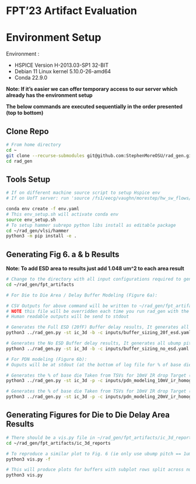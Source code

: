 # FPT’23 Artifact Evaluation

# Environment Setup

Environment :

- HSPICE Version H-2013.03-SP1 32-BIT
- Debian 11 Linux kernel 5.10.0-26-amd64
- Conda 22.9.0

********Note: If it’s easier we can offer temporary access to our server which already has the environment setup********

********The below commands are executed sequentially in the order presented (top to bottom)********

## Clone Repo

```bash
# From home directory
cd ~
git clone --recurse-submodules git@github.com:StephenMoreOSU/rad_gen.git
cd rad_gen
```

## Tools Setup

```bash
# If on different machine source script to setup Hspice env
# If on UofT server: run 'source /fs1/eecg/vaughn/morestep/hw_sw_flows/scripts/setup_all_tools.sh'

conda env create -f env.yaml
# This env_setup.sh will activate conda env
source env_setup.sh
# To setup hammer subrepo python libs install as editable package
cd ~/rad_gen/vlsi/hammer
python3 -m pip install -e .
```


## Generating Fig 6. a & b Results

**Note: To add ESD area to results just add 1.048 um^2 to each area result**

```bash
# Change to the directory with all input configurations required to generate artifacts
cd ~/rad_gen/fpt_artifacts

# For Die to Die Area / Delay Buffer Modeling (Figure 6a):

# CSV Outputs for above command will be written to ~/rad_gen/fpt_artifacts/ic_3d_reports/buffer_summary_report.csv
# NOTE this file will be overridden each time you run rad_gen with the -b flag from this directory
# Human readable outputs will be send to stdout

# Generates the Full ESD (20fF) Buffer delay results, It generates all ubump pitches but figure only shows 1um pitch
python3 ../rad_gen.py -st ic_3d -b -c inputs/buffer_sizing_20f_esd.yaml | tee buffer_sizing_20f_esd.log

# Generates the No ESD Buffer delay results, It generates all ubump pitches but figure only shows 1um pitch
python3 ../rad_gen.py -st ic_3d -b -c inputs/buffer_sizing_no_esd.yaml | tee buffer_sizing_no_esd.log

# For PDN modeling (Figure 6b):
# Ouputs will be at stdout (at the bottom of log file for % of base die area)

# Generates the % of base die Taken from TSVs for 10mV IR drop Target (Green bars figure 6b)
python3 ../rad_gen.py -st ic_3d -p -c inputs/pdn_modeling_10mV_ir_homogenous.yaml | tee pdn_modeling_10mV_ir_homogenous.log

# Generates the % of base die Taken from TSVs for 10mV IR drop Target (Red bars figure 6b)
python3 ../rad_gen.py -st ic_3d -p -c inputs/pdn_modeling_20mV_ir_homogenous.yaml | tee pdn_modeling_20mV_ir_homogenous.log
```

## Generating Figures for Die to Die Delay Area Results

```bash
# There should be a vis.py file in ~/rad_gen/fpt_artifacts/ic_3d_reports
cd ~/rad_gen/fpt_artifacts/ic_3d_reports 

# To reproduce a similar plot to Fig. 6 (ie only use ubump pitch == 1um and n_stages == 2) run
python3 vis.py -f

# This will produce plots for buffers with subplot rows split across numbers of buffer stages for all ubumps
python3 vis.py
```

<!-- **Example output figure:**

![Untitled](FPT%E2%80%9923%20Artifact%20Evaluation%2015741af2adaa48bd9ced15385d8da70d/Untitled.png) -->